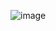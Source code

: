 ![image](https://user-images.githubusercontent.com/75232119/165105087-88740dec-9d63-4457-8f40-a9530a2170bf.png)
